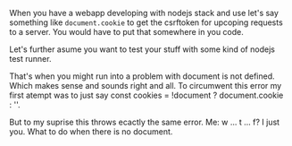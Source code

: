 When you have a webapp developing with nodejs stack and use let's say something like `document.cookie` to get the csrftoken for upcoping requests to a server. You would have to put that somewhere in you code.

Let's further asume you want to test your stuff with some kind of nodejs test runner. 

That's when you might run into a problem with document is not defined. Which makes sense and sounds right and all. To circumwent this error my first atempt was to just say const cookies = !document ? document.cookie : ''.

But to my suprise this throws ecactly the same error. Me: w ... t ... f? I just you. What to do when there is no document. 
